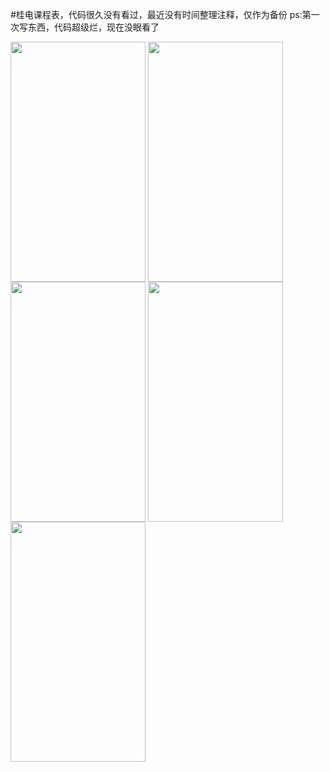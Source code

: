 
#桂电课程表，代码很久没有看过，最近没有时间整理注释，仅作为备份
ps:第一次写东西，代码超级烂，现在没眼看了

<img src="https://raw.githubusercontent.com/fxlddd/GUET-CourseTable/master/imgs/1.png" width = "216" height = "384" div align=center />

<img src="https://raw.githubusercontent.com/fxlddd/GUET-CourseTable/master/imgs/2.png" width = "216" height = "384" div align=center />

<img src="https://raw.githubusercontent.com/fxlddd/GUET-CourseTable/master/imgs/3.png" width = "216" height = "384" div align=center />

<img src="https://raw.githubusercontent.com/fxlddd/GUET-CourseTable/master/imgs/4.png" width = "216" height = "384" div align=center />

<img src="https://raw.githubusercontent.com/fxlddd/GUET-CourseTable/master/imgs/5.png" width = "216" height = "384" div align=center />


